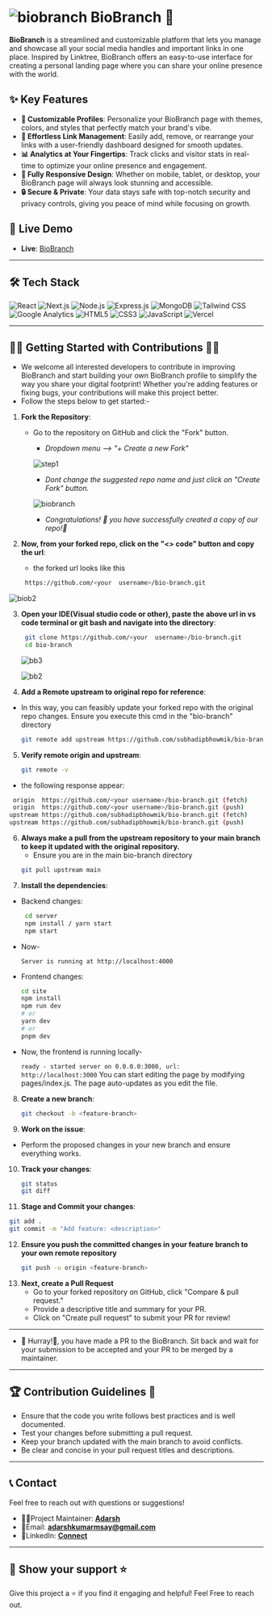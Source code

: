 # ![biobranch](https://github.com/user-attachments/assets/e12e98d6-a3d4-49c5-817e-50a89ffa3842) BioBranch 🌿

**BioBranch** is a streamlined and customizable platform that lets you manage and showcase all your social media handles and important links in one place. Inspired by Linktree, BioBranch offers an easy-to-use interface for creating a personal landing page where you can share your online presence with the world.


## ✨ **Key Features**

- **🎨 Customizable Profiles**: Personalize your BioBranch page with themes, colors, and styles that perfectly match your brand's vibe.
- **🔗 Effortless Link Management**: Easily add, remove, or rearrange your links with a user-friendly dashboard designed for smooth updates.
- **📊 Analytics at Your Fingertips**: Track clicks and visitor stats in real-time to optimize your online presence and engagement.
- **📱 Fully Responsive Design**: Whether on mobile, tablet, or desktop, your BioBranch page will always look stunning and accessible.
- **🔒 Secure & Private**: Your data stays safe with top-notch security and privacy controls, giving you peace of mind while focusing on growth.


## 🚀 **Live Demo**

- **Live**: [BioBranch](https://biobranch.vercel.app/)  

---

## 🛠️ **Tech Stack**

![React](https://img.shields.io/badge/Frontend-React-blue?logo=react&logoColor=white)
![Next.js](https://img.shields.io/badge/Framework-Next.js-black?logo=next.js&logoColor=white)
![Node.js](https://img.shields.io/badge/Backend-Node.js-green?logo=node.js&logoColor=white)
![Express.js](https://img.shields.io/badge/Framework-Express.js-black?logo=express&logoColor=white)
![MongoDB](https://img.shields.io/badge/Database-MongoDB-brightgreen?logo=mongodb&logoColor=white)
![Tailwind CSS](https://img.shields.io/badge/Styles-Tailwind_CSS-38b2ac?logo=tailwind-css&logoColor=white)
![Google Analytics](https://img.shields.io/badge/Analytics-Google_Analytics-orange?logo=google-analytics&logoColor=white)
![HTML5](https://img.shields.io/badge/Markup-HTML5-orange?logo=html5&logoColor=white)
![CSS3](https://img.shields.io/badge/Styles-CSS3-blue?logo=css3&logoColor=white)
![JavaScript](https://img.shields.io/badge/Language-JavaScript-yellow?logo=javascript&logoColor=white)
![Vercel](https://img.shields.io/badge/Hosting-Vercel-black?logo=vercel&logoColor=white)


---

## 👨‍💻 **Getting Started with Contributions** 👩‍💻

-  We welcome all interested developers to contribute in improving BioBranch and start building your own BioBranch profile to simplify the way you share your digital footprint! Whether you're adding features or fixing bugs, your contributions will make this project better.
-  Follow the steps below to get started:-

1. **Fork the Repository**:
   - Go to the repository on GitHub and click the "Fork" button.
      - <i>Dropdown menu --> "+ Create a new Fork" </i>
      
      ![step1](https://github.com/user-attachments/assets/d9e82970-f403-41bf-b4b6-cc3052616b3e)
     
      - <i>Dont change the suggested repo name and just click on "Create Fork" button.</i>
      
      ![biobranch](https://github.com/user-attachments/assets/d57fe9a8-09ca-4a8e-9541-e58bcf127aa4)
   
      - <i> Congratulations! 🎊 you have successfully created a copy of our repo!🎊</i>


2. **Now, from your forked repo, click on the "<> code" button and copy the url**:
   
   - the forked url looks like this
     
     
   ```bash
    https://github.com/<your  username>/bio-branch.git
   ```
   
  ![biob2](https://github.com/user-attachments/assets/4a32f255-bd8f-42a1-b79e-3588ccf7a5ac)


3. **Open your IDE(Visual studio code or other), paste the above url in vs code terminal or git bash and navigate into the directory**:
   ```bash
    git clone https://github.com/<your  username>/bio-branch.git
    cd bio-branch
   ```
   
    ![bb3](https://github.com/user-attachments/assets/7bcd6d4c-0235-4472-8d46-d67f3c4f6739)
   
    ![bb2](https://github.com/user-attachments/assets/48069088-1373-4ff8-9c25-00fa4cfcf0ff)

   
4. **Add a Remote upstream to original repo for reference**:
   
- In this way, you can feasibly update your forked repo with the original repo changes. Ensure you execute this cmd in the "bio-branch" directory
  
   ```bash
   git remote add upstream https://github.com/subhadipbhowmik/bio-branch.git
   

5. **Verify remote origin and upstream**:
   
   ```bash
   git remote -v
   
  -  the following response appear:
  ```bash
   origin  https://github.com/<your username>/bio-branch.git (fetch)
   origin  https://github.com/<your username>/bio-branch.git (push)
  upstream https://github.com/subhadipbhowmik/bio-branch.git (fetch)
  upstream https://github.com/subhadipbhowmik/bio-branch.git (push) 
```

6. **Always make a pull from the upstream repository to your main branch to keep it updated with the original repository.**
   -  Ensure you are in the main bio-branch directory
   ```bash
   git pull upstream main
   
7. **Install the dependencies**:
   

- Backend changes:
  ```bash
   cd server
   npm install / yarn start
   npm start
  
- Now-
  
   <code>Server is running at http://localhost:4000</code>

- Frontend changes:
  ```bash
  cd site
  npm install
  npm run dev
  # or
  yarn dev
  # or
  pnpm dev
  
- Now, the frontend is running locally-
  
  <code>ready - started server on 0.0.0.0:3000, url: http://localhost:3000</code>
  You can start editing the page by modifying pages/index.js. The page auto-updates as you edit the file.
   
8. **Create a new branch**:
   
   ```bash
   git checkout -b <feature-branch>

9. **Work on the issue**:
- Perform the proposed changes in your new branch and ensure everything works.

10. **Track your changes**:
    
    ```bash
    git status
    git diff

11. **Stage and Commit your changes**:
   ```bash
   git add .
   git commit -m "Add feature: <description>"
```

12. **Ensure you push the committed changes in your feature branch to your own remote repository**
    ```bash
    git push -u origin <feature-branch>

13. **Next, create a Pull Request**
    - Go to your forked repository on GitHub, click "Compare & pull request."
    - Provide a descriptive title and summary for your PR.
    - Click on "Create pull request" to submit your PR for review!
      
---

- 🎇 Hurray!🎉, you have made a PR to the BioBranch. Sit back and wait for your submission to be accepted and your PR to be merged by a maintainer.

---

##  **🏆 Contribution Guidelines 📑**
- Ensure that the code you write follows best practices and is well documented.
- Test your changes before submitting a pull request.
- Keep your branch updated with the main branch to avoid conflicts.
- Be clear and concise in your pull request titles and descriptions.

---

##  **📞 Contact**

Feel free to reach out with questions or suggestions!

- 👨‍💻Project Maintainer: **[Adarsh](https://github.com/jinx-vi-0)**
- 📩Email: **adarshkumarmsay@gmail.com**
- 🔗LinkedIn: **[Connect](https://www.linkedin.com/in/jinx-vi/)**

---
## **🌟 Show your support ⭐**
Give this project a ⭐ if you find it engaging and helpful! Feel Free to reach out.

